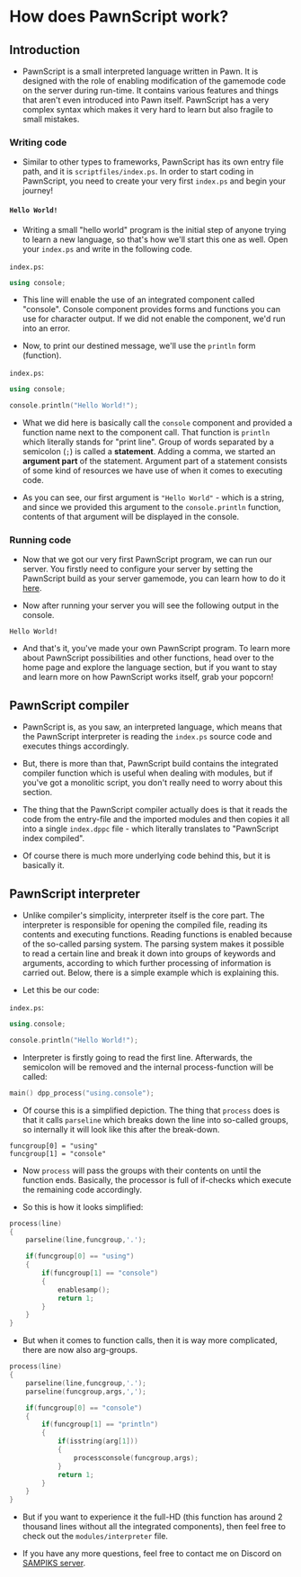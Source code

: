 # How does PawnScript work?

## Introduction

- PawnScript is a small interpreted language written in Pawn. It is designed with the role of enabling modification of the gamemode code on the server during run-time. It contains various features and things that aren't even introduced into Pawn itself. PawnScript has a very complex syntax which makes it very hard to learn but also fragile to small mistakes.

### Writing code

- Similar to other types to frameworks, PawnScript has its own entry file path, and it is `scriptfiles/index.ps`. In order to start coding in PawnScript, you need to create your very first `index.ps` and begin your journey!

#### `Hello World!`

- Writing a small "hello world" program is the initial step of anyone trying to learn a new language, so that's how we'll start this one as well. Open your `index.ps` and write in the following code.

`index.ps`:
```cpp
using console;
```

- This line will enable the use of an integrated component called "console". Console component provides forms and functions you can use for character output. If we did not enable the component, we'd run into an error.

- Now, to print our destined message, we'll use the `println` form (function).

`index.ps`:
```cpp
using console;

console.println("Hello World!");
```

- What we did here is basically call the `console` component and provided a function name next to the component call. That function is `println` which literally stands for "print line". Group of words separated by a semicolon (`;`) is called a **statement**. Adding a comma, we started an **argument part** of the statement. Argument part of a statement consists of some kind of resources we have use of when it comes to executing code.

- As you can see, our first argument is `"Hello World"` - which is a string, and since we provided this argument to the `console.println` function, contents of that argument will be displayed in the console.

### Running code 

- Now that we got our very first PawnScript program, we can run our server. You firstly need to configure your server by setting the PawnScript build as your server gamemode, you can learn how to do it [here](https://google.com). 

- Now after running your server you will see the following output in the console.

```
Hello World!
```

- And that's it, you've made your own PawnScript program. To learn more about PawnScript possibilities and other functions, head over to the home page and explore the language section, but if you want to stay and learn more on how PawnScript works itself, grab your popcorn! 

## PawnScript compiler

- PawnScript is, as you saw, an interpreted language, which means that the PawnScript interpreter is reading the `index.ps` source code and executes things accordingly.

- But, there is more than that, PawnScript build contains the integrated compiler function which is useful when dealing with modules, but if you've got a monolitic script, you don't really need to worry about this section.

- The thing that the PawnScript compiler actually does is that it reads the code from the entry-file and the imported modules and then copies it all into a single `index.dppc` file - which literally translates to "PawnScript index compiled".

- Of course there is much more underlying code behind this, but it is basically it.

## PawnScript interpreter

- Unlike compiler's simplicity, interpreter itself is the core part. The interpreter is responsible for opening the compiled file, reading its contents and executing functions. Reading functions is enabled because of the so-called parsing system. The parsing system makes it possible to read a certain line and break it down into groups of keywords and arguments, according to which further processing of information is carried out. Below, there is a simple example which is explaining this.

- Let this be our code:

`index.ps`:
```cpp
using.console;

console.println("Hello World!");
```

- Interpreter is firstly going to read the first line. Afterwards, the semicolon will be removed and the internal process-function will be called:

```cpp
main() dpp_process("using.console");
```

- Of course this is a simplified depiction. The thing that `process` does is that it calls `parseline` which breaks down the line into so-called groups, so internally it will look like this after the break-down.

```
funcgroup[0] = "using"
funcgroup[1] = "console"
```

- Now `process` will pass the groups with their contents on until the function ends. Basically, the processor is full of if-checks which execute the remaining code accordingly.

- So this is how it looks simplified:

```cpp
process(line)
{
	parseline(line,funcgroup,'.');

	if(funcgroup[0] == "using")
	{
		if(funcgroup[1] == "console")
		{
			enablesamp();
			return 1;
		}
	}
}
```

- But when it comes to function calls, then it is way more complicated, there are now also arg-groups.

```cpp
process(line)
{
	parseline(line,funcgroup,'.');
	parseline(funcgroup,args,',');

	if(funcgroup[0] == "console")
	{
		if(funcgroup[1] == "println")
		{
			if(isstring(arg[1]))
			{
				processconsole(funcgroup,args);
			}
			return 1;
		}
	}
}
```

- But if you want to experience it the full-HD (this function has around 2 thousand lines without all the integrated components), then feel free to check out the `modules/interpreter` file.

- If you have any more questions, feel free to contact me on Discord on [SAMPIKS server](https://discord.gg/2KyPR4BQ5a). 